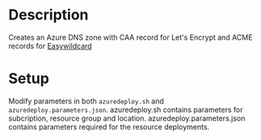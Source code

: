 # Description
Creates an Azure DNS zone with CAA record for Let's Encrypt and ACME records for [Easywildcard](https://github.com/Fmstrat/easywildcard)

# Setup
Modify parameters in both `azuredeploy.sh` and `azuredeploy.parameters.json`.
azuredeploy.sh contains parameters for subcription, resource group and location.
azuredeploy.parameters.json contains parameters required for the resource deployments.